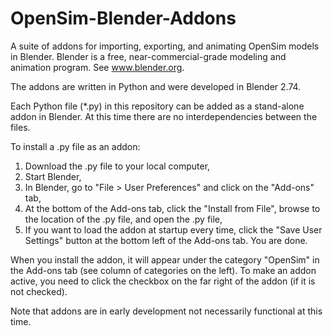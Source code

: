 # OpenSim-Blender-Addons
A suite of addons for importing, exporting, and animating OpenSim models in Blender.  Blender is a free, near-commercial-grade modeling and animation program.  See www.blender.org.

The addons are written in Python and were developed in Blender 2.74.

Each Python file (*.py) in this repository can be added as a stand-alone addon in Blender.  At this time there are no interdependencies between the files.

To install a .py file as an addon:
1. Download the .py file to your local computer,
2. Start Blender,
3. In Blender, go to "File > User Preferences" and click on the "Add-ons" tab,
4. At the bottom of the Add-ons tab, click the "Install from File", browse to the location of the .py file, and open the .py file,
5. If you want to load the addon at startup every time, click the "Save User Settings" button at the bottom left of the Add-ons tab.  You are done.

When you install the addon, it will appear under the category "OpenSim" in the Add-ons tab (see column of categories on the left).  To make an addon active, you need to click the checkbox on the far right of the addon (if it is not checked).

Note that addons are in early development not necessarily functional at this time.
